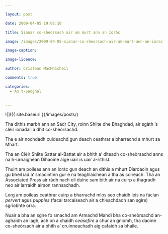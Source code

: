 ```yaml
---

layout: post

date: 2009-04-05 19:02:10

title: Sianar co-sheòrsach air am murt ann an Ioràc

image: /images/2009-04-05-sianar-co-sheorsach-air-am-murt-ann-an-iorac.webp

image-caption:

image-licence:

author: Crìstean MacMhìcheil

comments: true

categories:
  - An t-Saoghal
  

---
```


![]({{ site.baseurl }}/images/posts/)

Tha dithis marbh ann an Sadr City, roinn Shiite dhe Bhaghdad, air sgàth &#8217;s clèir ionadail a dhìt co-sheòrsachd.

<!--more-->

Tha e air nochdadh cuideachd gun deach ceathrar a bharrachd a mhurt sa Mhàrt.

Tha an Clèir Shiite Sattar al-Battat air a bhith a&#8217; dìteadh co-sheòrsachd anns na h-ùrnaighean Dihaoine aige uair is uair a-rithist.

Thuirt am poileas ann an Ioràc gun deach an dithis a mhurt Diardaoin agus gu bheil iad a&#8217; smaointinn gur e na teaghlaichean a tha as coireach. Tha an Associated Press air ràdh nach eil duine sam bith air na cuirp a thagradh neo air iarraidh airson rannsachadh.

Lorg am poileas ceathrar cuirp a bharrachd mìos seo chaidh leis na faclan _pervert_ agus _puppies_ (facal tarcaiseach air a chleachdadh san sgìre) sgrìobhte orra.

Nuair a bha an sgìre fo smachd am Armachd Mahdi bha co-sheòrsachd an-aghaidh an lagh, ach on a chaidh _ceasefire_ a chur an gnìomh, tha daoine co-sheòrsach air a bhith a&#8217; cruinneachadh aig cafaidh sa bhaile.
